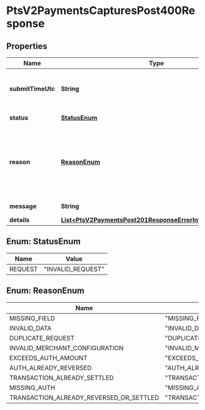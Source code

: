 
# PtsV2PaymentsCapturesPost400Response

## Properties
Name | Type | Description | Notes
------------ | ------------- | ------------- | -------------
**submitTimeUtc** | **String** | Time of request in UTC. &#x60;Format: YYYY-MM-DDThh:mm:ssZ&#x60;  Example 2016-08-11T22:47:57Z equals August 11, 2016, at 22:47:57 (10:47:57 p.m.). The T separates the date and the time. The Z indicates UTC.  |  [optional]
**status** | [**StatusEnum**](#StatusEnum) | The status of the submitted transaction.  Possible values:  - INVALID_REQUEST  |  [optional]
**reason** | [**ReasonEnum**](#ReasonEnum) | The reason of the status.  Possible values:  - MISSING_FIELD  - INVALID_DATA  - DUPLICATE_REQUEST  - INVALID_MERCHANT_CONFIGURATION  - EXCEEDS_AUTH_AMOUNT  - AUTH_ALREADY_REVERSED  - TRANSACTION_ALREADY_SETTLED  - INVALID_AMOUNT  - MISSING_AUTH  - TRANSACTION_ALREADY_REVERSED_OR_SETTLED  |  [optional]
**message** | **String** | The detail message related to the status and reason listed above. |  [optional]
**details** | [**List&lt;PtsV2PaymentsPost201ResponseErrorInformationDetails&gt;**](PtsV2PaymentsPost201ResponseErrorInformationDetails.md) |  |  [optional]


<a name="StatusEnum"></a>
## Enum: StatusEnum
Name | Value
---- | -----
REQUEST | &quot;INVALID_REQUEST&quot;


<a name="ReasonEnum"></a>
## Enum: ReasonEnum
Name | Value
---- | -----
MISSING_FIELD | &quot;MISSING_FIELD&quot;
INVALID_DATA | &quot;INVALID_DATA&quot;
DUPLICATE_REQUEST | &quot;DUPLICATE_REQUEST&quot;
INVALID_MERCHANT_CONFIGURATION | &quot;INVALID_MERCHANT_CONFIGURATION&quot;
EXCEEDS_AUTH_AMOUNT | &quot;EXCEEDS_AUTH_AMOUNT&quot;
AUTH_ALREADY_REVERSED | &quot;AUTH_ALREADY_REVERSED&quot;
TRANSACTION_ALREADY_SETTLED | &quot;TRANSACTION_ALREADY_SETTLED&quot;
MISSING_AUTH | &quot;MISSING_AUTH&quot;
TRANSACTION_ALREADY_REVERSED_OR_SETTLED | &quot;TRANSACTION_ALREADY_REVERSED_OR_SETTLED&quot;



